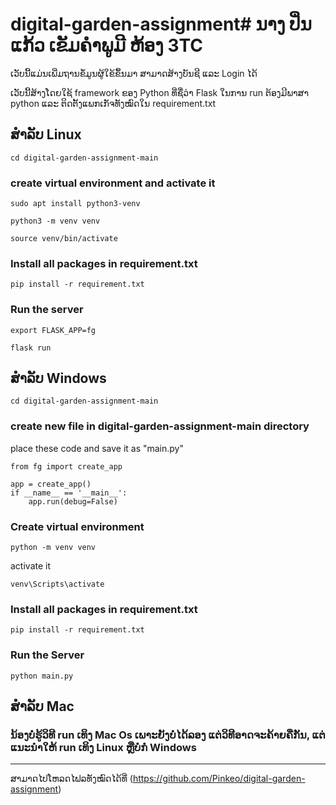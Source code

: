 # digital-garden-assignment# ນາງ ປິ່ນແກ້ວ ເຂັມຄຳພູມີ ຫ້ອງ 3TC
ເວັບນີ້ແມ່ນເພີ່ມຖານຂໍ້ມູນຜູ້ໃຂ້ຂຶ້ນມາ ສາມາດສ້າງບັນຊີ ແລະ Login ໄດ້


ເວັບນີ້ສ້າງໂດຍໃຊ້ framework ຂອງ Python ທີ່ຊື່ວ່າ Flask ໃນການ run ຕ້ອງມີພາສາ python ແລະ ຕິດຕັ້ງແພກເກັຈທັງໝົດໃນ requirement.txt

## ສຳລັບ Linux

```
cd digital-garden-assignment-main
```
### create virtual environment and activate it

```
sudo apt install python3-venv
```
```
python3 -m venv venv
```
```
source venv/bin/activate
```

### Install all packages in requirement.txt
```
pip install -r requirement.txt
```

### Run the server
```
export FLASK_APP=fg
```
```
flask run
```


## ສຳລັບ Windows
```
cd digital-garden-assignment-main
```
### create new file in digital-garden-assignment-main directory
place these code and save it as "main.py"
```
from fg import create_app

app = create_app()
if __name__ == '__main__':
    app.run(debug=False)
```
### Create virtual environment
```
python -m venv venv
```
activate it
```
venv\Scripts\activate
```

### Install all packages in requirement.txt
```
pip install -r requirement.txt
```

### Run the Server
```
python main.py
```

## ສຳລັບ Mac
### ນ້ອງບໍ່ຮູ້ວິທີ run ເທິງ Mac Os ເພາະຍັງບໍ່ໄດ້ລອງ ແຕ່ວິທີອາດຈະຄ້າຍຄືກັນ, ແຕ່ແນະນຳໃຫ້ run ເທິງ Linux ຫຼືບໍ່ກໍ Windows 
----
ສາມາດໄປໂຫລດໄຟລທັງໝົດໄດ້ທີ່ (https://github.com/Pinkeo/digital-garden-assignment)

